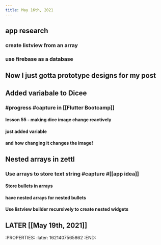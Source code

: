 ```yaml
---
title: May 16th, 2021
---
```


## app research
### create listview from an array
### use firebase as a database
## Now I just gotta prototype designs for my post
## Added variabale to Dicee
### #progress #capture in [[Flutter Bootcamp]]
#### lesson 55 - making dice image change reactively
#### just added variable
#### and how changing it changes the image!
## Nested arrays in zettl
### Use arrays to store text string #capture #[[app idea]]
#### Store bullets in arrays
#### have nested arrays for nested bullets
#### Use listview builder recursively to create nested widgets
## LATER [[May 19th, 2021]] 
:PROPERTIES:
:later: 1621407565862
:END:
